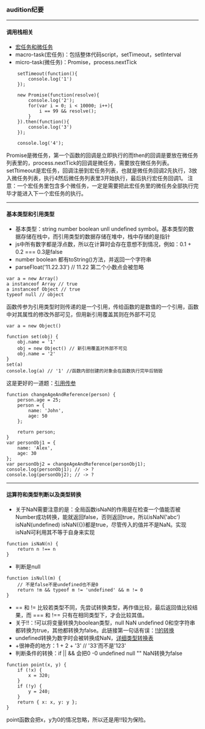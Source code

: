 ### audition纪要
***
#### 调用栈相关
* [宏任务和微任务](https://juejin.im/post/59e85eebf265da430d571f89)
* macro-task(宏任务)：包括整体代码script，setTimeout，setInterval
* micro-task(微任务)：Promise，process.nextTick

```
    setTimeout(function(){
        console.log('1')
    });

    new Promise(function(resolve){
        console.log('2');
        for(var i = 0; i < 10000; i++){
            i == 99 && resolve();
        }
    }).then(function(){
        console.log('3')
    });

    console.log('4');

```
Promise是微任务，第一个函数的回调是立即执行的而then的回调是要放在微任务列表里的，process.nextTick的回调是微任务，需要放在微任务列表。setTtimeout是宏任务，回调注册到宏任务列表，也就是微任务回调2先执行，3放入微任务列表，执行4然后微任务列表里3开始执行，最后执行宏任务回调1。
注意：一个宏任务里包含多个微任务，一定是需要把此宏任务里的微任务全部执行完毕才能进入下一个宏任务的执行。
***
#### 基本类型和引用类型
* 基本类型：string number boolean unll undefined symbol。基本类型的数据存储在栈中，而引用类型的数据存储在堆中，栈中存储的是指针
* js中所有数字都是浮点数，所以在计算时会存在意想不到情况，例如：0.1 + 0.2 === 0.3是false
* number boolean 都有toString()方法，并返回一个字符串
* parseFloat('11.22.33') // 11.22 第二个小数点会被忽略

```
var a = new Array()
a instanceof Array // true
a instanceof Object // true
typeof null // object

```
函数传参为引用类型时则传递的是一个引用，传给函数的是数值的一个引用，函数中对其属性的修改外部可见，但用新引用覆盖其则在外部不可见
```
var a = new Object()

function set(obj) {
    obj.name = '1'
    obj = new Object() // 新引用覆盖对外部不可见
    obj.name = '2'
}
set(a)
console.log(a) // '1' //函数内部创建的对象会在函数执行完毕后销毁

```
这是更好的一道题：[引用传参](https://blog.fundebug.com/2017/08/09/explain_value_reference_in_js/)
```
function changeAgeAndReference(person) {
    person.age = 25;
    person = {
        name: 'John',
        age: 50
    };
    
    return person;
}
var personObj1 = {
    name: 'Alex',
    age: 30
};
var personObj2 = changeAgeAndReference(personObj1);
console.log(personObj1); // -> ?
console.log(personObj2); // -> ?
```
***
#### 运算符和类型判断以及类型转换
* 关于NaN需要注意的是：全局函数isNaN的作用是在检查一个值能否被Number成功转换，能就返回false，否则返回true，所以isNaN('abc') isNaN(undefined) isNaN({})都是true，尽管传入的值并不是NaN。实现isNaN可利用其不等于自身来实现
```
function isNaN(n) {
    return n !== n
}
```
* 判断是null
```
function isNull(m) {
    // 不是false不是undefined也不是0
    return !m && typeof m != 'undefined' && m != 0
}
```
* == 和 != 比较若类型不同，先尝试转换类型，再作值比较，最后返回值比较结果，而 === 和 !== 只有在相同类型下，才会比较其值。
* 关于!!：!可以将变量转换为boolean类型，null NaN undefined 0和空字符串都转换为true，其他都转换为false。此链接第一句话有误：[!!的转换](http://www.cnblogs.com/tison/p/8111712.html)
* undefined转换为数字时会被转换成NaN，[详细类型转换表](https://juejin.im/post/59ad2585f265da246a20e026)
* +很神奇的地方：1 + 2 + '3' // '33'而不是'123'
* 判断条件的转换：if || && 会把0 -0 undefined null "" NaN转换为false
```
function point(x, y) {
    if (!x) {
        x = 320;
    }
    if (!y) {
        y = 240;
    }
    return { x: x, y: y };
}
```
point函数会把x，y为0的情况忽略，所以还是用!!较为保险。

